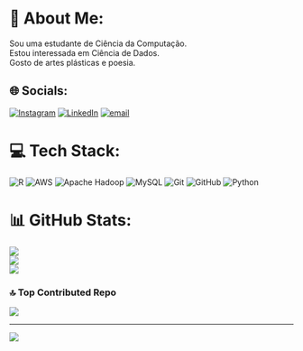 # 💫 About Me:
Sou uma estudante de Ciência da Computação. <br>Estou interessada em Ciência de Dados.<br>Gosto de artes plásticas e poesia.<br>


## 🌐 Socials:
[![Instagram](https://img.shields.io/badge/Instagram-%23E4405F.svg?logo=Instagram&logoColor=white)](https://instagram.com/gabi_sonho) [![LinkedIn](https://img.shields.io/badge/LinkedIn-%230077B5.svg?logo=linkedin&logoColor=white)](https://linkedin.com/in/gabrielleassumpção) [![email](https://img.shields.io/badge/Email-D14836?logo=gmail&logoColor=white)](mailto:gabrielleassu@gmail.com) 

# 💻 Tech Stack:
![R](https://img.shields.io/badge/r-%23276DC3.svg?style=for-the-badge&logo=r&logoColor=white) ![AWS](https://img.shields.io/badge/AWS-%23FF9900.svg?style=for-the-badge&logo=amazon-aws&logoColor=white) ![Apache Hadoop](https://img.shields.io/badge/Apache%20Hadoop-66CCFF?style=for-the-badge&logo=apachehadoop&logoColor=black) ![MySQL](https://img.shields.io/badge/mysql-4479A1.svg?style=for-the-badge&logo=mysql&logoColor=white) ![Git](https://img.shields.io/badge/git-%23F05033.svg?style=for-the-badge&logo=git&logoColor=white) ![GitHub](https://img.shields.io/badge/github-%23121011.svg?style=for-the-badge&logo=github&logoColor=white) ![Python](https://img.shields.io/badge/python-3670A0?style=for-the-badge&logo=python&logoColor=ffdd54)
# 📊 GitHub Stats:
![](https://github-readme-stats.vercel.app/api?username=bibia22&theme=panda&hide_border=false&include_all_commits=true&count_private=true)<br/>
![](https://github-readme-streak-stats.herokuapp.com/?user=bibia22&theme=panda&hide_border=false)<br/>
![](https://github-readme-stats.vercel.app/api/top-langs/?username=bibia22&theme=panda&hide_border=false&include_all_commits=true&count_private=true&layout=compact)

### 🔝 Top Contributed Repo
![](https://github-contributor-stats.vercel.app/api?username=bibia22&limit=5&theme=dark&combine_all_yearly_contributions=true)

---
[![](https://visitcount.itsvg.in/api?id=bibia22&icon=0&color=0)](https://visitcount.itsvg.in)

<!-- Proudly created with GPRM ( https://gprm.itsvg.in ) -->
